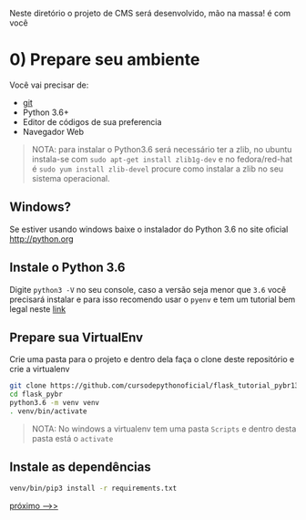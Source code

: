 Neste diretório o projeto de CMS será desenvolvido, mão na massa! é com você

# 0) Prepare seu ambiente

Você vai precisar de:

- [git](https://git-scm.com/book/pt-br/v1/Primeiros-passos-Instalando-Git)
- Python 3.6+
- Editor de códigos de sua preferencia
- Navegador Web

> NOTA: para instalar o Python3.6 será necessário ter a zlib, no ubuntu instala-se com `sudo apt-get install zlib1g-dev` e no fedora/red-hat é `sudo yum install zlib-devel` procure como instalar a zlib no seu sistema operacional.


## Windows?

Se estiver usando windows baixe o instalador do Python 3.6 no site oficial http://python.org

## Instale o Python 3.6

Digite `python3 -V` no seu console, caso a versão seja menor que `3.6` você precisará instalar e para isso recomendo usar o `pyenv` e tem um tutorial bem legal neste [link](http://blog.abraseucodigo.com.br/instalando-qualquer-versao-do-python-no-linux-macosx-utilizando-pyenv.html)

## Prepare sua VirtualEnv

Crie uma pasta para o projeto e dentro dela faça o clone deste repositório e crie a virtualenv

```bash
git clone https://github.com/cursodepythonoficial/flask_tutorial_pybr13.git flask_pybr
cd flask_pybr
python3.6 -m venv venv
. venv/bin/activate
```

> NOTA: No windows a virtualenv tem uma pasta `Scripts` e dentro desta pasta está o `activate`

## Instale as dependências

```bash
venv/bin/pip3 install -r requirements.txt
```

[próximo -->>](../../../tree/cms/cms)
